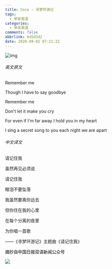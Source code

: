 ```yaml
---
title: Coco - 寻梦环游记
tags:
  - 早安英语
categories:
  - 早安英语
comments: false
abbrlink: bd5d3d2
date: 2020-09-02 07:21:22
---
```



![img](https://cdn.jsdelivr.net/gh/lucas-nz/ImgHosting/img/640)

<hide>

###### 英文原文

</hide>

<gm-en>

Remember me 

Though I have to say goodbye

<!-- more -->

Remember me

Don't let it make you cry

For even if I'm far away I hold you in my heart

I sing a secret song to you each night we are apart

</gm-en>

<hide>

###### 中文译文

</hide>

<gm-cn>

请记住我

虽然再见必须说

请记住我

眼泪不要坠落

我虽然要离你远去

但你住在我的心里

在每个分离的夜里

为你唱一首歌

</gm-cn>

<ref>

 ——《寻梦环游记》主题曲《请记住我》

<ref>

<mark>

摘抄自中国日报双语新闻公众号

</mark>

![](https://cdn.jsdelivr.net/gh/lucas-nz/ImgHosting/img/%E4%B8%AD%E5%9B%BD%E6%97%A5%E6%8A%A5%E5%8F%8C%E8%AF%AD%E6%96%B0%E9%97%BB%E5%85%AC%E4%BC%97%E5%8F%B7.jpg)